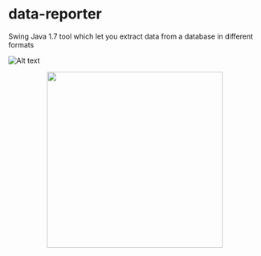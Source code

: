 # data-reporter
Swing Java 1.7 tool which let you extract data from a database in different formats

![Alt text](data-reporter/swing.PNG?raw=true "Login Form")

<p align="center">
  <img src="data-reporter/swing.PNG" width="350"/>
</p>

